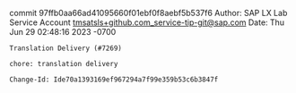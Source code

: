 commit 97ffb0aa66ad41095660f01ebf0f8aebf5b537f6
Author: SAP LX Lab Service Account <tmsatsls+github.com_service-tip-git@sap.com>
Date:   Thu Jun 29 02:48:16 2023 -0700

    Translation Delivery (#7269)
    
    chore: translation delivery
    
    Change-Id: Ide70a1393169ef967294a7f99e359b53c6b3847f
